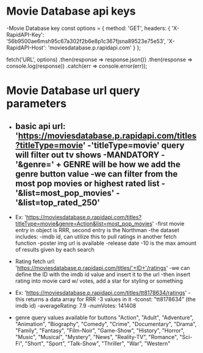 # Movie Database api keys

 -Movie Database key 
const options = {
	method: 'GET',
	headers: {
    'X-RapidAPI-Key': '56b9500ae6msh95c67a302f2b6e8p1c367fjsna89523e75e53',
    'X-RapidAPI-Host': 'moviesdatabase.p.rapidapi.com'
	}
};

  fetch('URL', options)
    .then(response => response.json())
    .then(response => console.log(response))
    .catch(err => console.error(err));

# Movie Database url query parameters

- basic api url:
'https://moviesdatabase.p.rapidapi.com/titles?titleType=movie'
  -'titleType=movie' query will filter out tv shows -MANDATORY
  -'&genre=' + GENRE will be how we add the genre button value 
  -we can filter from the most pop movies or highest rated list
    -'&list=most_pop_movies'
    -'&list=top_rated_250'
    -

- Ex: 'https://moviesdatabase.p.rapidapi.com/titles?titleType=movie&genre=Action&list=most_pop_movies'
  -first movie entry in object is RRR, second entry is the Northman
  -the dataset includes:
  -imdb id, can utilize this to pull ratings in another fetch function
    -poster img url is available
    -release date
  -10 is the max amount of results given by each search

- Rating fetch url:
  'https://moviesdatabase.p.rapidapi.com/titles/'+ID+'/ratings'
  -we can define the ID with the imdb id value and insert it to the url 
  -then insert rating into movie card w/ votes, add a star for styling or something
  
- Ex: 'https://moviesdatabase.p.rapidapi.com/titles/tt8178634/ratings'
  -this returns a data array for RRR
   -3 values in it
    -tconst: "tt8178634" (the imdb id) 
    -averageRating: 7.9
    -numVotes: 141408




- genre query values available for buttons
  "Action",
  "Adult",
  "Adventure",
  "Animation",
  "Biography",
  "Comedy",
  "Crime",
  "Documentary",
  "Drama",
  "Family",
  "Fantasy",
  "Film-Noir",
  "Game-Show",
  "History",
  "Horror",
  "Music",
  "Musical",
  "Mystery",
  "News",
  "Reality-TV",
  "Romance",
  "Sci-Fi",
  "Short",
  "Sport",
  "Talk-Show",
  "Thriller",
  "War",
  "Western"
